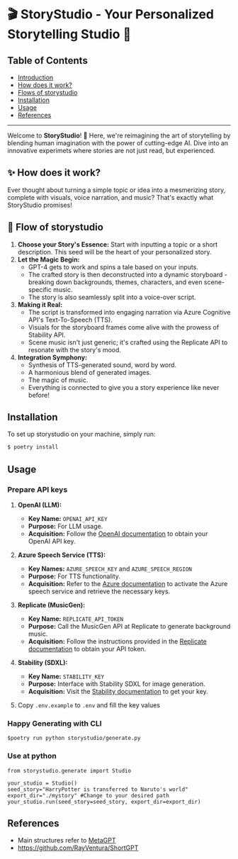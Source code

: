 # 🎬 StoryStudio - Your Personalized Storytelling Studio 📖

## Table of Contents
- [Introduction](#-storystudio---your-personalized-storytelling-studio-)
- [How does it work?](#-how-does-it-work)
- [Flows of storystudio](#-flows-of-storystudio)
- [Installation](#installation)
- [Usage](#usage)
- [References](#references)
---
Welcome to **StoryStudio**! 🌟 Here, we're reimagining the art of storytelling by blending human imagination with the power of cutting-edge AI. Dive into an innovative experimets where stories are not just read, but experienced.

## ✨ How does it work?

Ever thought about turning a simple topic or idea into a mesmerizing story, complete with visuals, voice narration, and music? That's exactly what StoryStudio promises!

## 🚀 Flow of storystudio
1. **Choose your Story's Essence:** Start with inputting a topic or a short description. This seed will be the heart of your personalized story.
2. **Let the Magic Begin:** 
   - GPT-4 gets to work and spins a tale based on your inputs.
   - The crafted story is then deconstructed into a dynamic storyboard - breaking down backgrounds, themes, characters, and even scene-specific music.
   - The story is also seamlessly split into a voice-over script.
3. **Making it Real:**
   - The script is transformed into engaging narration via Azure Cognitive API's Text-To-Speech (TTS).
   - Visuals for the storyboard frames come alive with the prowess of Stability API.
   - Scene music isn't just generic; it's crafted using the Replicate API to resonate with the story's mood.
4. **Integration Symphony:**
   - Synthesis of TTS-generated sound, word by word.
   - A harmonious blend of generated images.
   - The magic of music.
   - Everything is connected to give you a story experience like never before!

## Installation

To set up storystudio on your machine, simply run:
```bash
$ poetry install
```

## Usage
### Prepare API keys
1. **OpenAI (LLM):** 
   - **Key Name:** `OPENAI_API_KEY`
   - **Purpose:** For LLM usage.
   - **Acquisition:** Follow the [OpenAI documentation](https://help.openai.com/en/articles/4936850-where-do-i-find-my-secret-api-key) to obtain your OpenAI API key.

2. **Azure Speech Service (TTS):**
   - **Key Names:** `AZURE_SPEECH_KEY` and `AZURE_SPEECH_REGION`
   - **Purpose:** For TTS functionality.
   - **Acquisition:** Refer to the [Azure documentation](https://learn.microsoft.com/en-us/azure/ai-services/speech-service/get-started-text-to-speech?tabs=macos%2Cterminal&pivots=programming-language-python) to activate the Azure speech service and retrieve the necessary keys.

3. **Replicate (MusicGen):**
   - **Key Name:** `REPLICATE_API_TOKEN`
   - **Purpose:** Call the MusicGen API at Replicate to generate background music.
   - **Acquisition:** Follow the instructions provided in the [Replicate documentation](https://replicate.com/docs/get-started/python) to obtain your API token.

4. **Stability (SDXL):**
   - **Key Name:** `STABILITY_KEY`
   - **Purpose:** Interface with Stability SDXL for image generation.
   - **Acquisition:** Visit the [Stability documentation](https://platform.stability.ai/docs/getting-started/authentication) to get your key.

5. Copy `.env.example` to `.env` and fill the key values
### Happy Generating with CLI
```
$poetry run python storystudio/generate.py
```

### Use at python
```
from storystudio.generate import Studio

your_studio = Studio()
seed_story="HarryPotter is transferred to Naruto's world"
export_dir="./mystory" #Change to your desired path
your_studio.run(seed_story=seed_story, export_dir=export_dir)
```


## References
- Main structures refer to [MetaGPT](https://github.com/geekan/MetaGPT)
- https://github.com/RayVentura/ShortGPT